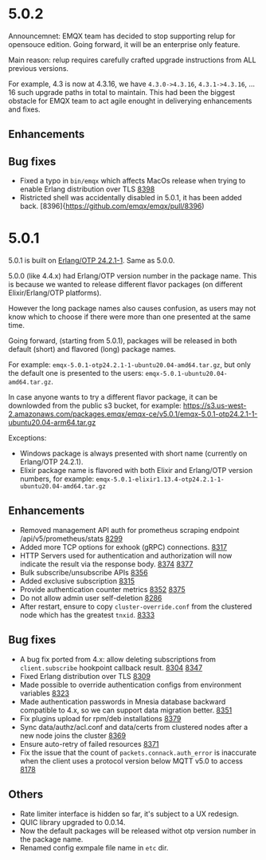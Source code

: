 # 5.0.2

Announcemnet: EMQX team has decided to stop supporting relup for opensouce edition.
Going forward, it will be an enterprise only feature.

Main reason: relup requires carefully crafted upgrade instructions from ALL previous versions.

For example, 4.3 is now at 4.3.16, we have `4.3.0->4.3.16`, `4.3.1->4.3.16`, ... 16 such upgrade paths in total to maintain.
This had been the biggest obstacle for EMQX team to act agile enought in deliverying enhancements and fixes.

## Enhancements

## Bug fixes

* Fixed a typo in `bin/emqx` which affects MacOs release when trying to enable Erlang distribution over TLS [8398](https://github.com/emqx/emqx/pull/8398)
* Ristricted shell was accidentally disabled in 5.0.1, it has been added back. [8396]{https://github.com/emqx/emqx/pull/8396)

# 5.0.1

5.0.1 is built on [Erlang/OTP 24.2.1-1](https://github.com/emqx/otp/tree/OTP-24.2.1-1). Same as 5.0.0.

5.0.0 (like 4.4.x) had Erlang/OTP version number in the package name.
This is because we wanted to release different flavor packages (on different Elixir/Erlang/OTP platforms).

However the long package names also causes confusion, as users may not know which to choose if there were more than
one presented at the same time.

Going forward, (starting from 5.0.1), packages will be released in both default (short) and flavored (long) package names.

For example: `emqx-5.0.1-otp24.2.1-1-ubuntu20.04-amd64.tar.gz`,
but only the default one is presented to the users: `emqx-5.0.1-ubuntu20.04-amd64.tar.gz`.

In case anyone wants to try a different flavor package, it can be downlowded from the public s3 bucket,
for example:
https://s3.us-west-2.amazonaws.com/packages.emqx/emqx-ce/v5.0.1/emqx-5.0.1-otp24.2.1-1-ubuntu20.04-arm64.tar.gz

Exceptions:

* Windows package is always presented with short name (currently on Erlang/OTP 24.2.1).
* Elixir package name is flavored with both Elixir and Erlang/OTP version numbers,
  for example: `emqx-5.0.1-elixir1.13.4-otp24.2.1-1-ubuntu20.04-amd64.tar.gz`

## Enhancements

* Removed management API auth for prometheus scraping endpoint /api/v5/prometheus/stats [8299](https://github.com/emqx/emqx/pull/8299)
* Added more TCP options for exhook (gRPC) connections. [8317](https://github.com/emqx/emqx/pull/8317)
* HTTP Servers used for authentication and authorization will now indicate the result via the response body. [8374](https://github.com/emqx/emqx/pull/8374) [8377](https://github.com/emqx/emqx/pull/8377)
* Bulk subscribe/unsubscribe APIs [8356](https://github.com/emqx/emqx/pull/8356)
* Added exclusive subscription [8315](https://github.com/emqx/emqx/pull/8315)
* Provide authentication counter metrics [8352](https://github.com/emqx/emqx/pull/8352) [8375](https://github.com/emqx/emqx/pull/8375)
* Do not allow admin user self-deletion [8286](https://github.com/emqx/emqx/pull/8286)
* After restart, ensure to copy `cluster-override.conf` from the clustered node which has the greatest `tnxid`. [8333](https://github.com/emqx/emqx/pull/8333)

## Bug fixes

* A bug fix ported from 4.x: allow deleting subscriptions from `client.subscribe` hookpoint callback result. [8304](https://github.com/emqx/emqx/pull/8304) [8347](https://github.com/emqx/emqx/pull/8377)
* Fixed Erlang distribution over TLS [8309](https://github.com/emqx/emqx/pull/8309)
* Made possible to override authentication configs from environment variables [8323](https://github.com/emqx/emqx/pull/8309)
* Made authentication passwords in Mnesia database backward compatible to 4.x, so we can support data migration better. [8351](https://github.com/emqx/emqx/pull/8351)
* Fix plugins upload for rpm/deb installations [8379](https://github.com/emqx/emqx/pull/8379)
* Sync data/authz/acl.conf and data/certs from clustered nodes after a new node joins the cluster [8369](https://github.com/emqx/emqx/pull/8369)
* Ensure auto-retry of failed resources [8371](https://github.com/emqx/emqx/pull/8371)
* Fix the issue that the count of `packets.connack.auth_error` is inaccurate when the client uses a protocol version below MQTT v5.0 to access [8178](https://github.com/emqx/emqx/pull/8178)

## Others

* Rate limiter interface is hidden so far, it's subject to a UX redesign.
* QUIC library upgraded to 0.0.14.
* Now the default packages will be released withot otp version number in the package name.
* Renamed config exmpale file name in `etc` dir.
